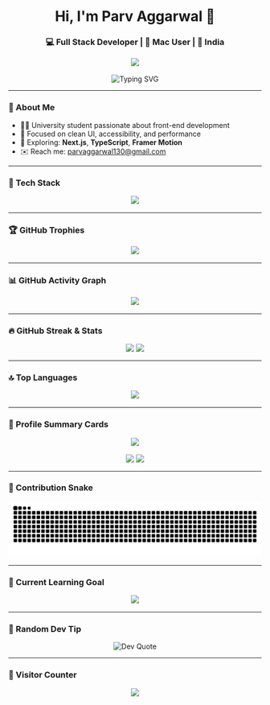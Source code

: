 <h1 align="center">Hi, I'm Parv Aggarwal 👋</h1>
<h3 align="center">💻 Full Stack Developer | 🌟 Mac User | 📍 India</h3>

<p align="center">
  <img src="https://img.shields.io/badge/Parv%20Aggarwal-%20Full%20Stack%20Dev-green?style=for-the-badge&logo=vercel&logoColor=white&labelColor=black&color=green" />
</p>

<p align="center">
  <img src="https://readme-typing-svg.herokuapp.com?font=Fira+Code&duration=2500&pause=1000&color=00F7BF&center=true&vCenter=true&width=450&lines=Code+%3D+Creativity+%2B+Logic;I+build+web+interfaces+you'll+love;Always+learning+something+new!" alt="Typing SVG" />
</p>

---

### 🧠 About Me

- 🧑‍🎓 University student passionate about front-end development  
- 🎯 Focused on clean UI, accessibility, and performance  
- 🧪 Exploring: **Next.js**, **TypeScript**, **Framer Motion**  
- ✉️ Reach me: [parvaggarwal130@gmail.com](mailto:parvaggarwal130@gmail.com)

---

### 🧰 Tech Stack

<p align="center">
  <img src="https://skillicons.dev/icons?i=html,css,js,react,tailwind,nextjs,cpp,python,git,github,vscode,figma" />
</p>

---

### 🏆 GitHub Trophies

<p align="center">
  <img src="https://github-profile-trophy.vercel.app/?username=Parvaggarwal01&theme=radical&no-frame=true&margin-w=10" />
</p>

---

### 📊 GitHub Activity Graph

<p align="center">
  <img src="https://github-readme-activity-graph.vercel.app/graph?username=Parvaggarwal01&theme=react-dark&hide_border=true" />
</p>

---

### 🔥 GitHub Streak & Stats

<p align="center">
  <img src="https://github-readme-streak-stats.herokuapp.com/?user=Parvaggarwal01&theme=github-dark-blue&hide_border=true" width="48%" />
  <img src="https://github-readme-stats.vercel.app/api?username=Parvaggarwal01&show_icons=true&theme=radical&hide_border=true" width="48%" />
</p>

---

### 🔝 Top Languages

<p align="center">
  <img src="https://github-readme-stats.vercel.app/api/top-langs/?username=Parvaggarwal01&layout=compact&theme=github_dark&hide_border=true" />
</p>

---

### 🧾 Profile Summary Cards

<p align="center">
  <img src="https://github-profile-summary-cards.vercel.app/api/cards/profile-details?username=Parvaggarwal01&theme=radical" />
</p>

<p align="center">
  <img src="https://github-profile-summary-cards.vercel.app/api/cards/repos-per-language?username=Parvaggarwal01&theme=radical" />
  <img src="https://github-profile-summary-cards.vercel.app/api/cards/most-commit-language?username=Parvaggarwal01&theme=radical" />
</p>

---

### 🐍 Contribution Snake

<p align="center">
  <img src="https://raw.githubusercontent.com/Parvaggarwal01/Parvaggarwal01/output/github-contribution-grid-snake.svg" alt="Snake animation" />
</p>

---

### 🎯 Current Learning Goal

<p align="center">
  <img src="https://img.shields.io/badge/Learning-Next.js-blue?style=for-the-badge&logo=next.js" />
</p>

---

### 💬 Random Dev Tip

<p align="center">
  <img src="https://quotes-github-readme.vercel.app/api?type=horizontal&theme=dark" alt="Dev Quote" />
</p>

---

### 👥 Visitor Counter

<p align="center">
  <img src="https://profile-counter.glitch.me/Parvaggarwal01/count.svg" />
</p>
